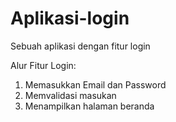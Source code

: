 # Aplikasi-login
Sebuah aplikasi dengan fitur login

Alur Fitur Login:
1. Memasukkan Email dan Password
2. Memvalidasi masukan
3. Menampilkan halaman beranda

